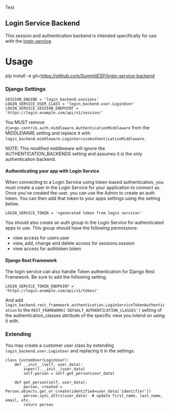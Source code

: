 Test

Login Service Backend
---------------------

This session and authentication backend is intended specifically for use with the
[login-service](https://github.com/SummitESP/login-service).

Usage
=====

pip install -e git+https://github.com/SummitESP/login-service-backend

### Django Settings

    SESSION_ENGINE = 'login_backend.sessions'
    LOGIN_SERVICE_USER_CLASS = 'login_backend.user.LoginUser'
    LOGIN_SERVICE_SESSION_ENDPOINT = 'https://login.example.com/api/v1/session/'

You MUST remove `django.contrib.auth.middleware.AuthenticationMiddleware` from the MIDDLEWARE
setting and replace it with `login_backend.middleware.LoginServiceAuthenticationMiddleware`.

NOTE: This modified middleware will ignore the AUTHENTICATION_BACKENDS setting and assumes it
is the only authentication backend.

#### Authenticating your app with Login Service

When connecting to a Login Service using token-based authentication, you must create a user in the
Login Service for your application to connect as. Once you've created the user, you can use the
Admin to create an auth token. You can then add that token to your apps settings using the setting
below.

    LOGIN_SERVICE_TOKEN = '<generated token from login service>'

You should also create an auth group in the Login Service for authenticated apps to use. This group
should have the following permissions:

* view access for users.user
* view, add, change and delete access for sessions.session
* view access for authtoken.token

#### Django Rest Framework

The login service can also handle Token authentication for Django Rest Framework. Be sure to add
the following setting.

    LOGIN_SERVICE_TOKEN_ENDPOINT = 'https://login.example.com/api/v1/token/'

And add `login_backend.rest_framework.authentication.LoginServiceTokenAuthentication` to the
`REST_FRAMEWORK['DEFAULT_AUTHENTICATION_CLASSES']` setting of the authentication_classes attribute
of the specific view you intend on using it with.

### Extending

You may create a customer user class by extending `login_backend.user.LoginUser` and replacing it
in the settings.

    class CustomUser(LoginUser):
        def __init__(self, user_data):
            super().__init__(user_data)
            self.person = self.get_person(user_data)

        def get_person(self, user_data):
            person, created = Person.objects.get_or_create(identified=user_data['identifier'])
            person.sync_attrs(user_data)  # update first_name, last_name, email, etc.
            return person
